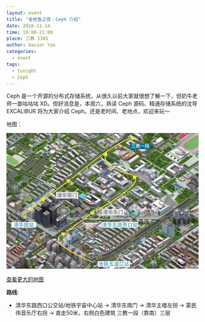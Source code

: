 ```yaml
---
layout: event
title: "金枪鱼之夜：Ceph 介绍"
date: 2018-11-14
time: 19:00-21:00
place: 三教 1301
author: Xavier Yao
categories:
  - event
tags:
  - tunight
  - Ceph
---
```


Ceph 是一个开源的分布式存储系统，从很久以前大家就很想了解一下，但奶牛老师一直咕咕咕 XD。但好消息是，本周六，熟读 Ceph 源码、精通存储系统的沈导 EXCALIBUR 将为大家介绍 Ceph。还是老时间、老地点，欢迎来玩～

地图：

![](/assets/img/events/map_t3_sec1.jpg)

<a class="hidden-xs" href="https://www.openstreetmap.org/#map=17/40.00120/116.32246">查看更大的地图</a>

**路线**:

 - 清华东路西口公交站/地铁宇宙中心站 -> 清华东南门 -> 清华主楼左拐 ->  蒙民伟音乐厅右拐 -> 直走50米，右侧白色建筑 三教一段（靠南）三层
